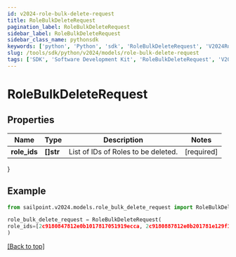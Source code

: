 ```yaml
---
id: v2024-role-bulk-delete-request
title: RoleBulkDeleteRequest
pagination_label: RoleBulkDeleteRequest
sidebar_label: RoleBulkDeleteRequest
sidebar_class_name: pythonsdk
keywords: ['python', 'Python', 'sdk', 'RoleBulkDeleteRequest', 'V2024RoleBulkDeleteRequest'] 
slug: /tools/sdk/python/v2024/models/role-bulk-delete-request
tags: ['SDK', 'Software Development Kit', 'RoleBulkDeleteRequest', 'V2024RoleBulkDeleteRequest']
---
```


# RoleBulkDeleteRequest


## Properties

Name | Type | Description | Notes
------------ | ------------- | ------------- | -------------
**role_ids** | **[]str** | List of IDs of Roles to be deleted. | [required]
}

## Example

```python
from sailpoint.v2024.models.role_bulk_delete_request import RoleBulkDeleteRequest

role_bulk_delete_request = RoleBulkDeleteRequest(
role_ids=[2c9180847812e0b1017817051919ecca, 2c9180887812e0b201781e129f151816]
)

```
[[Back to top]](#) 

